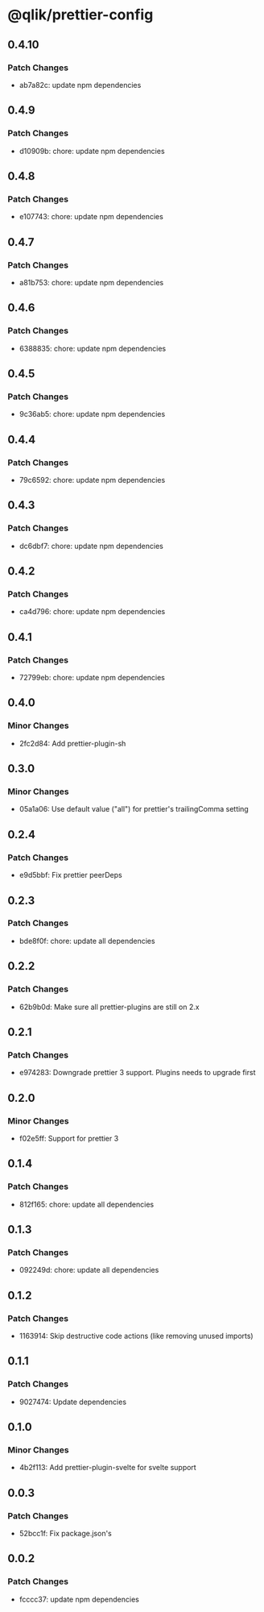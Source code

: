 # @qlik/prettier-config

## 0.4.10

### Patch Changes

- ab7a82c: update npm dependencies

## 0.4.9

### Patch Changes

- d10909b: chore: update npm dependencies

## 0.4.8

### Patch Changes

- e107743: chore: update npm dependencies

## 0.4.7

### Patch Changes

- a81b753: chore: update npm dependencies

## 0.4.6

### Patch Changes

- 6388835: chore: update npm dependencies

## 0.4.5

### Patch Changes

- 9c36ab5: chore: update npm dependencies

## 0.4.4

### Patch Changes

- 79c6592: chore: update npm dependencies

## 0.4.3

### Patch Changes

- dc6dbf7: chore: update npm dependencies

## 0.4.2

### Patch Changes

- ca4d796: chore: update npm dependencies

## 0.4.1

### Patch Changes

- 72799eb: chore: update npm dependencies

## 0.4.0

### Minor Changes

- 2fc2d84: Add prettier-plugin-sh

## 0.3.0

### Minor Changes

- 05a1a06: Use default value ("all") for prettier's trailingComma setting

## 0.2.4

### Patch Changes

- e9d5bbf: Fix prettier peerDeps

## 0.2.3

### Patch Changes

- bde8f0f: chore: update all dependencies

## 0.2.2

### Patch Changes

- 62b9b0d: Make sure all prettier-plugins are still on 2.x

## 0.2.1

### Patch Changes

- e974283: Downgrade prettier 3 support. Plugins needs to upgrade first

## 0.2.0

### Minor Changes

- f02e5ff: Support for prettier 3

## 0.1.4

### Patch Changes

- 812f165: chore: update all dependencies

## 0.1.3

### Patch Changes

- 092249d: chore: update all dependencies

## 0.1.2

### Patch Changes

- 1163914: Skip destructive code actions (like removing unused imports)

## 0.1.1

### Patch Changes

- 9027474: Update dependencies

## 0.1.0

### Minor Changes

- 4b2f113: Add prettier-plugin-svelte for svelte support

## 0.0.3

### Patch Changes

- 52bcc1f: Fix package.json's

## 0.0.2

### Patch Changes

- fcccc37: update npm dependencies
